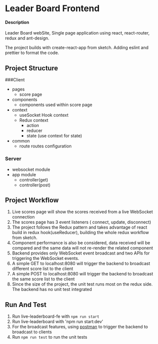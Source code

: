 # Leader Board Frontend

#### Description
Leader Board webSite, Single page application using react, react-router, redux and ant-design.

The project builds with create-react-app from sketch. Adding eslint and prettier to format the code.

## Project Structure
###Client
- pages
  - score page
- components
  - components used within score page
- context
  - useSocket Hook context
  - Redux context
    - action
    - reducer
    - state (use context for state)
- common
  - route routes configuration
### Server
- websocket module
- app module
  - controller(get)
  - controller(post)


## Project Workflow
1. Live scores page will show the scores received from a live WebSocket connection
2. The scores page has 3 event listeners ( connect, update, disconnect)
3. The project follows the Redux pattern and takes advantage of react build in redux hook(useReducer), building the whole redux workflow from sketch.
4. Component performance is also be considered, data received will be compared and the same data will not re-render the related component
5. Backend provides only WebSocket event broadcast and two APIs for triggering the WebSocket events.
1. A simple GET to localhost:8080 will trigger the backend to broadcast different score list to the client
2. A simple POST to localhost:8080 will trigger the backend to broadcast the same score list to the client
6. Since the size of the project, the unit test runs most on the redux side. The backend has no unit test integrated

## Run And Test
1. Run live-leaderboard-fe with `npm run start`
2. Run live-leaderboard with 'npm run start:dev'
3. For the broadcast features, using [postman](https://www.postman.com/afatswan/workspace/live-scoreboard/request/1092639-fff1242d-6fe2-46b9-8f17-50d6c55b98bc) to trigger the backend to broadcast to clients
4. Run `npm run test` to run the unit tests

